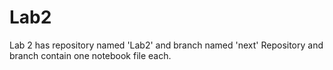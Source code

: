 # Lab2
Lab 2 has repository named 'Lab2' and branch named 'next'
Repository and branch contain one notebook file each.
